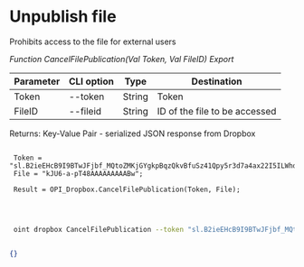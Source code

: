 ﻿---
sidebar_position: 6
---

# Unpublish file
 Prohibits access to the file for external users


*Function CancelFilePublication(Val Token, Val FileID) Export*

 | Parameter | CLI option | Type | Destination |
 |-|-|-|-|
 | Token | --token | String | Token |
 | FileID | --fileid | String | ID of the file to be accessed |

 
 Returns: Key-Value Pair - serialized JSON response from Dropbox

```bsl title="Code example"
	
 Token = "sl.B2ieEHcB9I9BTwJFjbf_MQtoZMKjGYgkpBqzQkvBfuSz41Qpy5r3d7a4ax22I5ILWhd9KLbN5L...";
 File = "kJU6-a-pT48AAAAAAAAABw";
 
 Result = OPI_Dropbox.CancelFilePublication(Token, File);

	
```

```sh title="CLI command example"
 
 oint dropbox CancelFilePublication --token "sl.B2ieEHcB9I9BTwJFjbf_MQtoZMKjGYgkpBqzQkvBfuSz41Qpy5r3d7a4ax22I5ILWhd9KLbN5L..." --fileid %fileid%


```


```json title="Result"

{}

```
